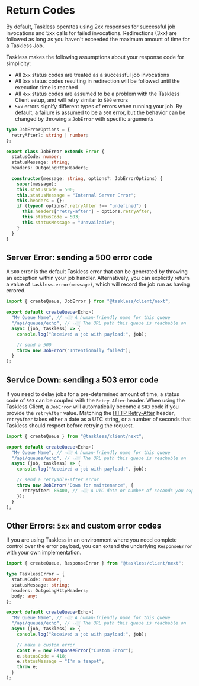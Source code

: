 # Return Codes

By default, Taskless operates using 2xx responses for successful job invocations and 5xx calls for failed invocations. Redirections (3xx) are followed as long as you haven't exceeded the maximum amount of time for a Taskless Job.

Taskless makes the following assumptions about your response code for simplicity:

- All `2xx` status codes are treated as a successful job invocations
- All `3xx` status codes resulting in redirection will be followed until the execution time is reached
- All `4xx` status codes are assumed to be a problem with the Taskless Client setup, and will retry similar to `500` errors
- `5xx` errors signify different types of errors when running your job. By default, a failure is assumed to be a `500` error, but the behavior can be changed by throwing a `JobError` with specific arguments

```ts
type JobErrorOptions = {
  retryAfter?: string | number;
};

export class JobError extends Error {
  statusCode: number;
  statusMessage: string;
  headers: OutgoingHttpHeaders;

  constructor(message: string, options?: JobErrorOptions) {
    super(message);
    this.statusCode = 500;
    this.statusMessage = "Internal Server Error";
    this.headers = {};
    if (typeof options?.retryAfter !== "undefined") {
      this.headers["retry-after"] = options.retryAfter;
      this.statusCode = 503;
      this.statusMessage = "Unavailable";
    }
  }
}
```

## Server Error: sending a 500 error code

A `500` error is the default Taskless error that can be generated by throwing an exception within your job handler. Alternatively, you can explicitly return a value of `taskless.error(message)`, which will record the job run as having errored.

```ts
import { createQueue, JobError } from "@taskless/client/next";

export default createQueue<Echo>(
  "My Queue Name", // 👈🏼 A human-friendly name for this queue
  "/api/queues/echo", // 👈🏼 The URL path this queue is reachable on
  async (job, taskless) => {
    console.log("Received a job with payload:", job);

    // send a 500
    throw new JobError("Intentionally failed");
  }
);
```

## Service Down: sending a 503 error code

If you need to delay jobs for a pre-determined amount of time, a status code of `503` can be coupled with the `Retry-After` header. When using the Taskless Client, a `JobError` will automatically become a `503` code if you provide the `retryAfter` value. Matching the [HTTP Retry-After](https://developer.mozilla.org/en-US/docs/Web/HTTP/Headers/Retry-After) header, `retryAfter` takes either a date as a UTC string, or a number of seconds that Taskless should respect before retrying the request.

```ts
import { createQueue } from "@taskless/client/next";

export default createQueue<Echo>(
  "My Queue Name", // 👈🏼 A human-friendly name for this queue
  "/api/queues/echo", // 👈🏼 The URL path this queue is reachable on
  async (job, taskless) => {
    console.log("Received a job with payload:", job);

    // send a retryable-after error
    throw new JobError("Down for maintenance", {
      retryAfter: 86400, // 👈🏼 A UTC date or number of seconds you expect this endpoint to be down for
    });
  }
);
```

## Other Errors: `5xx` and custom error codes

If you are using Taskless in an environment where you need complete control over the error payload, you can extend the underlying `ResponseError` with your own implementation.

```ts
import { createQueue, ResponseError } from "@taskless/client/next";

type TasklessError = {
  statusCode: number;
  statusMessage: string;
  headers: OutgoingHttpHeaders;
  body: any;
};

export default createQueue<Echo>(
  "My Queue Name", // 👈🏼 A human-friendly name for this queue
  "/api/queues/echo", // 👈🏼 The URL path this queue is reachable on
  async (job, taskless) => {
    console.log("Received a job with payload:", job);

    // make a custom error
    const e = new ResponseError("Custom Error");
    e.statusCode = 418;
    e.statusMessage = "I'm a teapot";
    throw e;
  }
);
```
